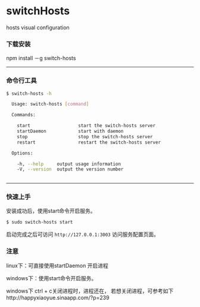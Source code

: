 # switchHosts
hosts visual configuration

### 下载安装

npm install －g switch-hosts

---

### 命令行工具

```bash
$ switch-hosts -h

  Usage: switch-hosts [command]

  Commands:

    start                  start the switch-hosts server
    startDaemon            start with daemon
    stop                   stop the switch-hosts server
    restart                restart the switch-hosts server

  Options:

    -h, --help     output usage information
    -V, --version  output the version number
    
```

---

### 快速上手

安装成功后，使用start命令开启服务。

```bash
$ sudo switch-hosts start
```
启动完成之后可访问 `http://127.0.0.1:3003` 访问服务配置页面。

### 注意 

linux下：可直接使用startDaemon 开启进程

windows下：使用start命令开启服务。

windows下 ctrl + c关闭进程时，进程还在，
若想关闭进程，可参考如下http://happyxiaoyue.sinaapp.com/?p=239


